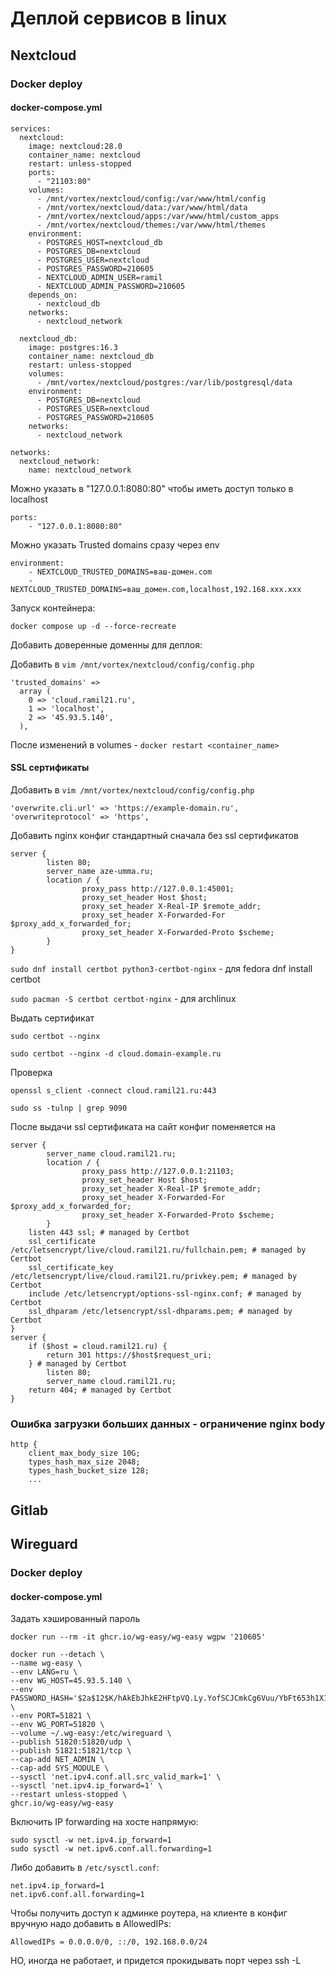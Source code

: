 




# Деплой сервисов в linux

## Nextcloud

### Docker deploy

#### docker-compose.yml

```
services:
  nextcloud:
    image: nextcloud:28.0
    container_name: nextcloud
    restart: unless-stopped
    ports:
      - "21103:80"
    volumes:
      - /mnt/vortex/nextcloud/config:/var/www/html/config
      - /mnt/vortex/nextcloud/data:/var/www/html/data
      - /mnt/vortex/nextcloud/apps:/var/www/html/custom_apps
      - /mnt/vortex/nextcloud/themes:/var/www/html/themes
    environment:
      - POSTGRES_HOST=nextcloud_db
      - POSTGRES_DB=nextcloud
      - POSTGRES_USER=nextcloud
      - POSTGRES_PASSWORD=210605
      - NEXTCLOUD_ADMIN_USER=ramil
      - NEXTCLOUD_ADMIN_PASSWORD=210605
    depends_on:
      - nextcloud_db
    networks:
      - nextcloud_network

  nextcloud_db:
    image: postgres:16.3
    container_name: nextcloud_db
    restart: unless-stopped
    volumes:
      - /mnt/vortex/nextcloud/postgres:/var/lib/postgresql/data
    environment:
      - POSTGRES_DB=nextcloud
      - POSTGRES_USER=nextcloud
      - POSTGRES_PASSWORD=210605
    networks:
      - nextcloud_network

networks:
  nextcloud_network:
    name: nextcloud_network
```

Можно указать в "127.0.0.1:8080:80" чтобы иметь доступ только в localhost

```
ports:
    - "127.0.0.1:8080:80"
```

Можно указать Trusted domains сразу через env

```
environment:
    - NEXTCLOUD_TRUSTED_DOMAINS=ваш-домен.com
    - NEXTCLOUD_TRUSTED_DOMAINS=ваш_домен.com,localhost,192.168.xxx.xxx
```

Запуск контейнера:

```
docker compose up -d --force-recreate
```

Добавить доверенные доменны для деплоя:

Добавить в `vim /mnt/vortex/nextcloud/config/config.php`

```
'trusted_domains' =>
  array (
    0 => 'cloud.ramil21.ru',
    1 => 'localhost',
    2 => '45.93.5.140',
  ),
```

После изменений в volumes - `docker restart <container_name>`

#### SSL сертификаты

Добавить в `vim /mnt/vortex/nextcloud/config/config.php`

```
'overwrite.cli.url' => 'https://example-domain.ru',
'overwriteprotocol' => 'https',
```

Добавить nginx конфиг стандартный сначала без ssl сертификатов

```
server {
        listen 80;
        server_name aze-umma.ru;
        location / {
                proxy_pass http://127.0.0.1:45001;
                proxy_set_header Host $host;
                proxy_set_header X-Real-IP $remote_addr;
                proxy_set_header X-Forwarded-For $proxy_add_x_forwarded_for;
                proxy_set_header X-Forwarded-Proto $scheme;
        }
}
```

`sudo dnf install certbot python3-certbot-nginx` - для fedora dnf install certbot

`sudo pacman -S certbot certbot-nginx` - для archlinux

Выдать сертификат

`sudo certbot --nginx`

`sudo certbot --nginx -d cloud.domain-example.ru`

Проверка

`openssl s_client -connect cloud.ramil21.ru:443`

`sudo ss -tulnp | grep 9090`

После выдачи ssl сертификата на сайт конфиг поменяется на

```
server {
        server_name cloud.ramil21.ru;
        location / {
                proxy_pass http://127.0.0.1:21103;
                proxy_set_header Host $host;
                proxy_set_header X-Real-IP $remote_addr;
                proxy_set_header X-Forwarded-For $proxy_add_x_forwarded_for;
                proxy_set_header X-Forwarded-Proto $scheme;
        }
    listen 443 ssl; # managed by Certbot
    ssl_certificate /etc/letsencrypt/live/cloud.ramil21.ru/fullchain.pem; # managed by Certbot
    ssl_certificate_key /etc/letsencrypt/live/cloud.ramil21.ru/privkey.pem; # managed by Certbot
    include /etc/letsencrypt/options-ssl-nginx.conf; # managed by Certbot
    ssl_dhparam /etc/letsencrypt/ssl-dhparams.pem; # managed by Certbot
}
server {
    if ($host = cloud.ramil21.ru) {
        return 301 https://$host$request_uri;
    } # managed by Certbot
        listen 80;
        server_name cloud.ramil21.ru;
    return 404; # managed by Certbot
}
```

### Ошибка загрузки больших данных - ограничение nginx body

```
http {
    client_max_body_size 10G;
    types_hash_max_size 2048;
    types_hash_bucket_size 128;
    ...
```

## Gitlab

## Wireguard

### Docker deploy

#### docker-compose.yml

Задать хэшированный пароль

```
docker run --rm -it ghcr.io/wg-easy/wg-easy wgpw '210605'
```

```
docker run --detach \
--name wg-easy \
--env LANG=ru \
--env WG_HOST=45.93.5.140 \
--env PASSWORD_HASH='$2a$12$K/hAkEbJhkE2HFtpVQ.Ly.YofSCJCmkCg6Vuu/YbFt653h1X1VQTS' \
--env PORT=51821 \
--env WG_PORT=51820 \
--volume ~/.wg-easy:/etc/wireguard \
--publish 51820:51820/udp \
--publish 51821:51821/tcp \
--cap-add NET_ADMIN \
--cap-add SYS_MODULE \
--sysctl 'net.ipv4.conf.all.src_valid_mark=1' \
--sysctl 'net.ipv4.ip_forward=1' \
--restart unless-stopped \
ghcr.io/wg-easy/wg-easy
```

Включить IP forwarding на хосте напрямую:

```
sudo sysctl -w net.ipv4.ip_forward=1
sudo sysctl -w net.ipv6.conf.all.forwarding=1
```

Либо добавить в `/etc/sysctl.conf`:

```
net.ipv4.ip_forward=1
net.ipv6.conf.all.forwarding=1
```

Чтобы получить доступ к админке роутера, на клиенте в конфиг вручную надо добавить в AllowedIPs:

```
AllowedIPs = 0.0.0.0/0, ::/0, 192.168.0.0/24
```

НО, иногда не работает, и придется прокидывать порт через ssh -L
